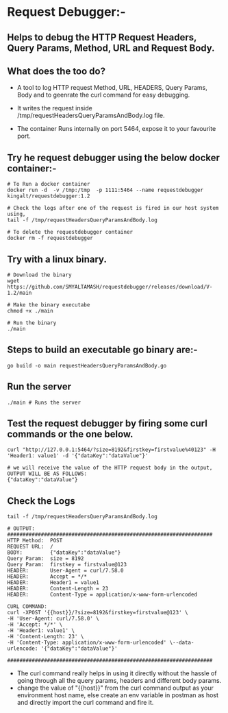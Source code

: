 # Request Debugger:-
## Helps to debug the HTTP Request Headers, Query Params, Method, URL and Request Body.

## What does the too do?
* A tool to log HTTP request Method, URL, HEADERS, Query Params, Body and to geenrate the curl command for easy debugging.

* It writes the request inside /tmp/requestHeadersQueryParamsAndBody.log file.

* The container Runs internally on port 5464, expose it to your favourite port.

## Try he request debugger using the below docker container:-
```
# To Run a docker container
docker run -d  -v /tmp:/tmp  -p 1111:5464 --name requestdebugger kingalt/requestdebugger:1.2

# Check the logs after one of the request is fired in our host system using,
tail -f /tmp/requestHeadersQueryParamsAndBody.log

# To delete the requestdebugger container
docker rm -f requestdebugger
```

## Try with a linux binary.
```
# Download the binary
wget https://github.com/SMYALTAMASH/requestdebugger/releases/download/V-1.2/main

# Make the binary executabe
chmod +x ./main

# Run the binary
./main
```

## Steps to build an executable go binary are:-
```
go build -o main requestHeadersQueryParamsAndBody.go
```

## Run the server
```
./main # Runs the server
```

## Test the request debugger by firing some curl commands or the one below.
```
curl "http://127.0.0.1:5464/?size=8192&firstkey=firstvalue%40123" -H 'Header1: value1' -d '{"dataKey":"dataValue"}'

# we will receive the value of the HTTP request body in the output, OUTPUT WILL BE AS FOLLOWS:
{"dataKey":"dataValue"}
```

## Check the Logs
```
tail -f /tmp/requestHeadersQueryParamsAndBody.log

# OUTPUT:
###################################################################
HTTP Method:  POST
REQUEST URL:  /
BODY:         {"dataKey":"dataValue"}
Query Param:  size = 8192
Query Param:  firstkey = firstvalue@123
HEADER:       User-Agent = curl/7.58.0
HEADER:       Accept = */*
HEADER:       Header1 = value1
HEADER:       Content-Length = 23
HEADER:       Content-Type = application/x-www-form-urlencoded

CURL COMMAND:
curl -XPOST '{{host}}/?size=8192&firstkey=firstvalue@123' \
-H 'User-Agent: curl/7.58.0' \
-H 'Accept: */*' \
-H 'Header1: value1' \
-H 'Content-Length: 23' \
-H 'Content-Type: application/x-www-form-urlencoded' \--data-urlencode: '{"dataKey":"dataValue"}'

###################################################################
```
* The curl command really helps in using it directly without the hassle of going through all the query params, headers and different body params.
* change the value of "{{host}}" from the curl command output as your environment host name, else create an env variable in postman as host and directly import the curl command and fire it.
